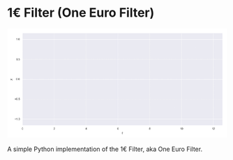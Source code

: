 # 1€ Filter (One Euro Filter)
![](one_euro_filter.gif)

A simple Python implementation of the 1€ Filter, aka One Euro Filter.
